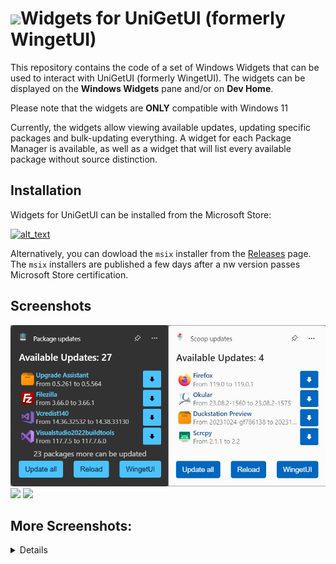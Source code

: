 # <img src="https://raw.githubusercontent.com/marticliment/WingetUI/main/media/icon.png" height="40">Widgets for UniGetUI (formerly WingetUI)

This repository contains the code of a set of Windows Widgets that can be used to interact with UniGetUI (formerly WingetUI). The widgets can be displayed on the **Windows Widgets** pane and/or on **Dev Home**.

Please note that the widgets are **ONLY** compatible with Windows 11

Currently, the widgets allow viewing available updates, updating specific packages and bulk-updating everything. A widget for each Package Manager is available, as well as a widget that will list every available package without source distinction.

## Installation
Widgets for UniGetUI can be installed from the Microsoft Store:

<a href="https://www.microsoft.com/store/apps/9NB9M5KZ8SLX"><img alt="alt_text" width="240px" src="https://get.microsoft.com/images/en-us%20dark.svg" /></a> 

Alternatively, you can dowload the `msix` installer from the [Releases](https://github.com/marticliment/WingetUI-Widgets/releases/tag/0.6) page. The `msix` installers are published a few days after a nw version passes Microsoft Store certification.

## Screenshots

<img src="banner.png" width=800px></img>
<img src="https://github.com/marticliment/WingetUI-Widgets/assets/53119851/6e4ecd34-5a7e-4dca-a32b-d6629663b095" width=400px></img>
<img src="https://github.com/marticliment/WingetUI-Widgets/assets/53119851/f0627589-9c59-4b0a-8319-08fad8f0f5ae" width=400px></img>

## More Screenshots:
<details>
<img src="src/Package/Images/WidgetCovers/winget_dark.png" width=400px></img>
<img src="src/Package/Images/WidgetCovers/winget_light.png" width=400px></img>

<img src="src/Package/Images/WidgetCovers/scoop_dark.png" width=400px></img>
<img src="src/Package/Images/WidgetCovers/scoop_light.png" width=400px></img>

<img src="src/Package/Images/WidgetCovers/choco_dark.png" width=400px></img>
<img src="src/Package/Images/WidgetCovers/choco_light.png" width=400px></img>

<img src="src/Package/Images/WidgetCovers/pip_dark.png" width=400px></img>
<img src="src/Package/Images/WidgetCovers/pip_light.png" width=400px></img>

<img src="src/Package/Images/WidgetCovers/npm_dark.png" width=400px></img>
<img src="src/Package/Images/WidgetCovers/npm_light.png" width=400px></img>

<img src="src/Package/Images/WidgetCovers/dotnet_dark.png" width=400px></img>
<img src="src/Package/Images/WidgetCovers/dotnet_light.png" width=400px></img>


</details>
<br><br>
